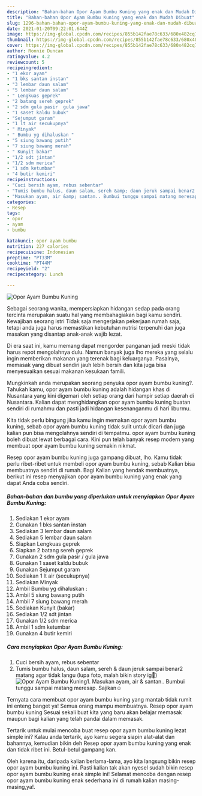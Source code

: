 ```yaml
---
description: "Bahan-bahan Opor Ayam Bumbu Kuning yang enak dan Mudah Dibuat"
title: "Bahan-bahan Opor Ayam Bumbu Kuning yang enak dan Mudah Dibuat"
slug: 1296-bahan-bahan-opor-ayam-bumbu-kuning-yang-enak-dan-mudah-dibuat
date: 2021-01-20T09:22:01.644Z
image: https://img-global.cpcdn.com/recipes/855b142fae78c633/680x482cq70/opor-ayam-bumbu-kuning-foto-resep-utama.jpg
thumbnail: https://img-global.cpcdn.com/recipes/855b142fae78c633/680x482cq70/opor-ayam-bumbu-kuning-foto-resep-utama.jpg
cover: https://img-global.cpcdn.com/recipes/855b142fae78c633/680x482cq70/opor-ayam-bumbu-kuning-foto-resep-utama.jpg
author: Ronnie Duncan
ratingvalue: 4.2
reviewcount: 5
recipeingredient:
- "1 ekor ayam"
- "1 bks santan instan"
- "3 lembar daun salam"
- "5 lembar daun salam"
- " Lengkuas geprek"
- "2 batang sereh geprek"
- "2 sdm gula pasir  gula jawa"
- "1 saset kaldu bubuk"
- "Sejumput garam"
- "1 lt air secukupnya"
- " Minyak"
- " Bumbu yg dihaluskan "
- "5 siung bawang putih"
- "7 siung bawang merah"
- " Kunyit bakar"
- "1/2 sdt jintan"
- "1/2 sdm merica"
- "1 sdm ketumbar"
- "4 butir kemiri"
recipeinstructions:
- "Cuci bersih ayam, rebus sebentar"
- "Tumis bumbu halus, daun salam, sereh &amp; daun jeruk sampai benar2 matang agar tidak langu (lupa foto, malah bikin story ig🤣)"
- "Masukan ayam, air &amp; santan.. Bumbui tunggu sampai matang meresap. Sajikan☺"
categories:
- Resep
tags:
- opor
- ayam
- bumbu

katakunci: opor ayam bumbu 
nutrition: 227 calories
recipecuisine: Indonesian
preptime: "PT33M"
cooktime: "PT44M"
recipeyield: "2"
recipecategory: Lunch

---
```



![Opor Ayam Bumbu Kuning](https://img-global.cpcdn.com/recipes/855b142fae78c633/680x482cq70/opor-ayam-bumbu-kuning-foto-resep-utama.jpg)

Sebagai seorang wanita, mempersiapkan hidangan sedap pada orang tercinta merupakan suatu hal yang membahagiakan bagi kamu sendiri. Kewajiban seorang istri Tidak saja mengerjakan pekerjaan rumah saja, tetapi anda juga harus memastikan kebutuhan nutrisi terpenuhi dan juga masakan yang disantap anak-anak wajib lezat.

Di era  saat ini, kamu memang dapat mengorder panganan jadi meski tidak harus repot mengolahnya dulu. Namun banyak juga lho mereka yang selalu ingin memberikan makanan yang terenak bagi keluarganya. Pasalnya, memasak yang dibuat sendiri jauh lebih bersih dan kita juga bisa menyesuaikan sesuai makanan kesukaan famili. 



Mungkinkah anda merupakan seorang penyuka opor ayam bumbu kuning?. Tahukah kamu, opor ayam bumbu kuning adalah hidangan khas di Nusantara yang kini digemari oleh setiap orang dari hampir setiap daerah di Nusantara. Kalian dapat menghidangkan opor ayam bumbu kuning buatan sendiri di rumahmu dan pasti jadi hidangan kesenanganmu di hari liburmu.

Kita tidak perlu bingung jika kamu ingin memakan opor ayam bumbu kuning, sebab opor ayam bumbu kuning tidak sulit untuk dicari dan juga kalian pun bisa mengolahnya sendiri di tempatmu. opor ayam bumbu kuning boleh dibuat lewat berbagai cara. Kini pun telah banyak resep modern yang membuat opor ayam bumbu kuning semakin nikmat.

Resep opor ayam bumbu kuning juga gampang dibuat, lho. Kamu tidak perlu ribet-ribet untuk membeli opor ayam bumbu kuning, sebab Kalian bisa membuatnya sendiri di rumah. Bagi Kalian yang hendak membuatnya, berikut ini resep menyajikan opor ayam bumbu kuning yang enak yang dapat Anda coba sendiri.

<!--inarticleads1-->

##### Bahan-bahan dan bumbu yang diperlukan untuk menyiapkan Opor Ayam Bumbu Kuning:

1. Sediakan 1 ekor ayam
1. Gunakan 1 bks santan instan
1. Sediakan 3 lembar daun salam
1. Sediakan 5 lembar daun salam
1. Siapkan  Lengkuas geprek
1. Siapkan 2 batang sereh geprek
1. Gunakan 2 sdm gula pasir / gula jawa
1. Gunakan 1 saset kaldu bubuk
1. Gunakan Sejumput garam
1. Sediakan 1 lt air (secukupnya)
1. Sediakan  Minyak
1. Ambil  Bumbu yg dihaluskan :
1. Ambil 5 siung bawang putih
1. Ambil 7 siung bawang merah
1. Sediakan  Kunyit (bakar)
1. Sediakan 1/2 sdt jintan
1. Gunakan 1/2 sdm merica
1. Ambil 1 sdm ketumbar
1. Gunakan 4 butir kemiri




<!--inarticleads2-->

##### Cara menyiapkan Opor Ayam Bumbu Kuning:

1. Cuci bersih ayam, rebus sebentar
1. Tumis bumbu halus, daun salam, sereh &amp; daun jeruk sampai benar2 matang agar tidak langu (lupa foto, malah bikin story ig🤣)
<img src="//assets-global.cpcdn.com/assets/icons/button_play-2c75c40dde080a61004c1f40b05d8f140eaff45d7e9e6481dc71c63d2e7c4909.png" alt="Opor Ayam Bumbu Kuning">1. Masukan ayam, air &amp; santan.. Bumbui tunggu sampai matang meresap. Sajikan☺




Ternyata cara membuat opor ayam bumbu kuning yang mantab tidak rumit ini enteng banget ya! Semua orang mampu membuatnya. Resep opor ayam bumbu kuning Sesuai sekali buat kita yang baru akan belajar memasak maupun bagi kalian yang telah pandai dalam memasak.

Tertarik untuk mulai mencoba buat resep opor ayam bumbu kuning lezat simple ini? Kalau anda tertarik, ayo kamu segera siapin alat-alat dan bahannya, kemudian bikin deh Resep opor ayam bumbu kuning yang enak dan tidak ribet ini. Betul-betul gampang kan. 

Oleh karena itu, daripada kalian berlama-lama, ayo kita langsung bikin resep opor ayam bumbu kuning ini. Pasti kalian tak akan nyesel sudah bikin resep opor ayam bumbu kuning enak simple ini! Selamat mencoba dengan resep opor ayam bumbu kuning enak sederhana ini di rumah kalian masing-masing,ya!.

